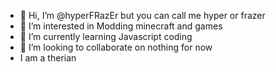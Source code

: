 - 👋 Hi, I’m @hyperFRazEr but you can call me hyper or frazer
- 👀 I’m interested in Modding minecraft and games 
- 🌱 I’m currently learning Javascript coding
- 💞️ I’m looking to collaborate on nothing for now
- I am a therian
  
<!---
hyperFRazEr/hyperFRazEr is a ✨ special ✨ repository because its `README.md` (this file) appears on your GitHub profile.
You can click the Preview link to take a look at your changes.
--->

